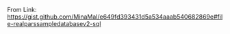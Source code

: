 From Link: https://gist.github.com/MinaMal/e649fd393431d5a534aaab540682869e#file-realparssampledatabasev2-sql